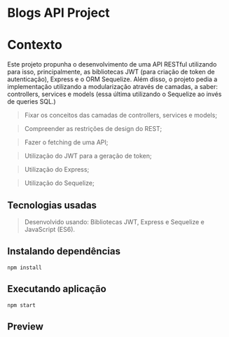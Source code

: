 # Blogs API Project

# Contexto
Este projeto propunha o desenvolvimento de uma API RESTful utilizando para isso, principalmente, as bibliotecas JWT (para criação de token de autenticação), Express e o ORM Sequelize. Além disso, o projeto pedia a implementação utilizando a modularização através de camadas, a saber: controllers, services e models (essa última utilizando o Sequelize ao invés de queries SQL.)

> Fixar os conceitos das camadas de controllers, services e models;

> Compreender as restrições de design do REST;

> Fazer o fetching de uma API;

> Utilização do JWT para a geração de token;

> Utilização do Express;

> Utilização do Sequelize;

## Tecnologias usadas

> Desenvolvido usando: Bibliotecas JWT, Express e Sequelize e JavaScript (ES6).

## Instalando dependências
```
npm install
```

## Executando aplicação
```
npm start
```

## Preview
